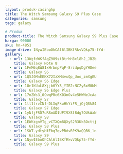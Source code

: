 ```yaml
---
layout: produk-casinghp
title: The Witch Samsung Galaxy S9 Plus Case
categories: samsung
tags: galaxy

# Produk
product-title: The Witch Samsung Galaxy S9 Plus Case
harga: 90000
sku: hn-4851
image-drive: 1NywIEboOhCAl6lIBKfRkvVQkp75-fYd-
gallery:
  - url: 13WgfdWKfAqZ909stBtrhH8cl8hJ_JB2b
    title: Galaxy Note 8
  - url: 1FeM6qBW8IxHrbnpPqP-8rzdpqDgYHDee
    title: Galaxy S6
  - url: 1Q5J0MnEEKX72IzXM4vuQp_Uoo_zmXgEU
    title: Galaxy S6 Edge
  - url: 18e1KUuL8Xjjb6YY3_YIR2cNCZy6xM0bM
    title: Galaxy S6 Edge Plus
  - url: 17mZWs3_0CwqPRc6X03mGv4e5HWNeJcAa
    title: Galaxy S7
  - url: 1ll1trvCNf-DLXqFkwHkYiFR_jOjQ8k84
    title: Galaxy S7 Edge
  - url: 1yNfjFRD7uRSmAD1UPI9XSfBdg7OUkWxN
    title: Galaxy S8
  - url: 1EWKzgnVTg_vCTXQm8QXyS2R3Kk8Octtj
    title: Galaxy S8 Plus
  - url: 1SWT-ydtyHfEbq7qvPRdvRPK9aQQB6_ln
    title: Galaxy S9
  - url: 1NywIEboOhCAl6lIBKfRkvVQkp75-fYd-
    title: Galaxy S9 Plus
---
```

